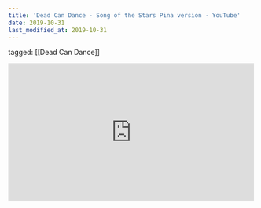 ```yaml
---
title: 'Dead Can Dance - Song of the Stars Pina version - YouTube'
date: 2019-10-31
last_modified_at: 2019-10-31
---
```

tagged: [[Dead Can Dance]]
<iframe allow="accelerometer; autoplay; clipboard-write; encrypted-media; gyroscope; picture-in-picture" allowfullscreen="" frameborder="0" height="281" id="youtube_iframe" src="https://www.youtube.com/embed/Ys5xfdn5rlo?feature=oembed&amp;enablejsapi=1&amp;origin=https://safe.txmblr.com&amp;wmode=opaque" width="500"></iframe>